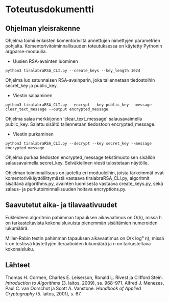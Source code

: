 # Toteutusdokumentti

## Ohjelman yleisrakenne

Ohjelma toimii erilaisten komentoriviltä annettujen nimettyjen parametrien pohjalta. Komentorivitoiminnallisuuden toteutuksessa on käytetty Pythonin argparse-moduulia.

* Uusien RSA-avainten luominen
```
python3 tiralabraRSA_CLI.py --create_keys --key_length 1024
```

Ohjelma luo satunnaisen RSA-avainparin, joka tallennetaan tiedostoihin secret_key ja public_key.

* Viestin salaaminen
```
python3 tiralabraRSA_CLI.py --encrypt --key public_key --message clear_text_message --output encrypted_message
```

Ohjelma salaa merkkijonon 'clear_text_message' salausavaimella public_key. Salattu sisältö tallennetaan tiedostoon encrypted_message.

* Viestin purkaminen
```
python3 tiralabraRSA_CLI.py --decrypt --key secret_key --message encrypted_message
```

Ohjelma purkaa tiedoston encrypted_message tekstimuotoisen sisällön salausavaimella secret_key. Selväkielinen viesti tulostetaan näytölle.

Ohjelman toiminnallisuus on jaoteltu eri moduuleihin, joista tärkeimmät ovat komentorivikäyttöliittymästä vastaava tiralabraRSA_CLI.py, algoritmit sisältävä algorithms.py, avainten luomisesta vastaava create_keys.py, sekä salaus- ja purkutoiminnallisuuden hoitava encryptions.py.

## Saavutetut aika- ja tilavaativuudet

Eukleideen algoritmin pahimman tapauksen aikavaatimus on O(h), missä h on tarkasteltavista kokonaisluvuista pienemmän sisältämien numeroiden lukumäärä.

Miller-Rabin testin pahimman tapauksen aikavaatimus on O(k log³ n), missä k on testissä käytettyjen iteraatioiden lukumäärä ja n on tarkasteltava kokonaisluku.

## Lähteet

Thomas H. Cormen, Charles E. Leiserson, Ronald L. Rivest ja Clifford Stein. _Introduction to Algorithms_ (3. laitos, 2009), ss. 968–971.
Alfred J. Menezes,  Paul C. van Oorschot ja Scott A. Vanstone. _Handbook of Applied Cryptography_ (5. laitos, 2001), s. 67.